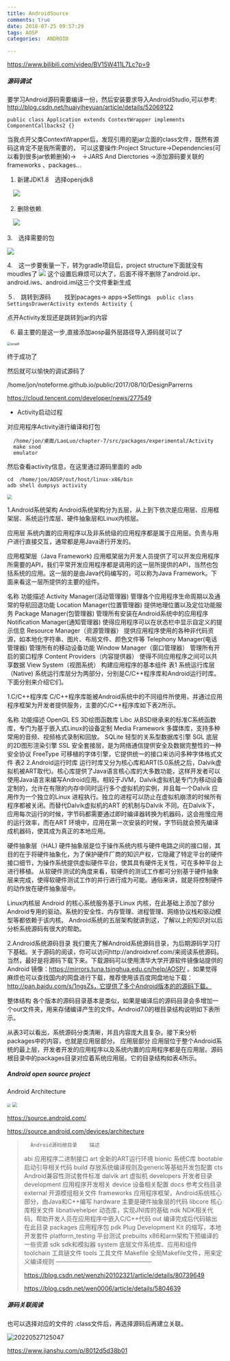 ```yaml
---
title: AndroidSource
comments: true
date: 2018-07-25 09:57:29
tags: AOSP
categories:  ANDROID

---
```


https://www.bilibili.com/video/BV15W411L7Lc?p=9

##### 源码调试

要学习Android源码需要编译一份，然后安装要求导入AndroidStudio,可以参考:
http://blog.csdn.net/huaiyiheyuan/article/details/52069122

```
public class Application extends ContextWrapper implements ComponentCallbacks2 {}
```
当我点开父类ContextWrapper后，发现引用的是jar立面的class文件，既然有源码这肯定不是我所需要的，
可以这要操作:Project Structure->Dependencies(可以看到很多jar依赖删掉)->　＋JARS And Dierctories ->添加源码要关联的frameworks 、packages...

1. 新建JDK1.8　选择openjdk8

　![](AndroidSource/DeepinScrot_aosp1.png)



2. 删除依赖

  　![](AndroidSource/DeepinScrot_aosp5.png)

  

3.　选择需要的包

![](AndroidSource/DeepinScrot_aosp.png)

4.　这一步要衡量一下，转为gradle项目后，project structure下面就没有moudles了
 ![](AndroidSource/DeepinScrot_aosp2.png)
    这个设置后麻烦可以大了，后面不得不删除了android.ipr、android.iws、android.iml这三个文件重新生成

５.　跳转到源码
　　找到pacages-> apps->Settings　`public class SettingsDrawerActivity extends Activity {`

  点开Activity发现还是跳转到jar的内容  



6. 最主要的是这一步,直接添加aosp最外层路径导入源码就可以了

<img src="AndroidSource/aosp6.png" alt="aosp6" style="zoom:50%;" />



  终于成功了



然后就可以愉快的调试源码了

/home/jon/noteforme.github.io/public/2017/08/10/DesignParrerns

https://cloud.tencent.com/developer/news/277549

* Activity启动过程

 对应用程序Activity进行编译和打包

      /home/jon/桌面/LaoLuo/chapter-7/src/packages/experimental/Activity
      make snod
      emulator

然后查看activity信息，在这里通过源码里面的 adb

    cd  /home/jon/AOSP/out/host/linux-x86/bin
    adb shell dumpsys activity



> 	



<img src="https://img-blog.csdn.net/20170123173332254?watermark/2/text/aHR0cDovL2Jsb2cuY3Nkbi5uZXQvaXRhY2hpODU=/font/5a6L5L2T/fontsize/400/fill/I0JBQkFCMA==/dissolve/70/gravity/SouthEast" style="zoom: 67%;" />



1.Android系统架构
Android系统架构分为五层，从上到下依次是应用层、应用框架层、系统运行库层、硬件抽象层和Linux内核层。

应用层
系统内置的应用程序以及非系统级的应用程序都是属于应用层。负责与用户进行直接交互，通常都是用Java进行开发的。

应用框架层（Java Framework)
应用框架层为开发人员提供了可以开发应用程序所需要的API，我们平常开发应用程序都是调用的这一层所提供的API，当然也包括系统的应用。这一层的是由Java代码编写的，可以称为Java Framework。下面来看这一层所提供的主要的组件。

名称	功能描述
Activity Manager(活动管理器)	管理各个应用程序生命周期以及通常的导航回退功能
Location Manager(位置管理器)	提供地理位置以及定位功能服务
Package Manager(包管理器)	管理所有安装在Android系统中的应用程序
Notification Manager(通知管理器)	使得应用程序可以在状态栏中显示自定义的提示信息
Resource Manager（资源管理器）	提供应用程序使用的各种非代码资源，如本地化字符串、图片、布局文件、颜色文件等
Telephony Manager(电话管理器)	管理所有的移动设备功能
Window Manager（窗口管理器）	管理所有开启的窗口程序
Content Providers（内容提供器）	使得不同应用程序之间可以共享数据
View System（视图系统）	构建应用程序的基本组件
表1
系统运行库层（Native)
系统运行库层分为两部分，分别是C/C++程序库和Android运行时库。下面分别来介绍它们。

1.C/C++程序库
C/C++程序库能被Android系统中的不同组件所使用，并通过应用程序框架为开发者提供服务，主要的C/C++程序库如下表2所示。

名称	功能描述
OpenGL ES	3D绘图函数库
Libc	从BSD继承来的标准C系统函数库，专门为基于嵌入式Linux的设备定制
Media Framework	多媒体库，支持多种常用的音频、视频格式录制和回放。
SQLite	轻型的关系型数据库引擎
SGL	底层的2D图形渲染引擎
SSL	安全套接层，是为网络通信提供安全及数据完整性的一种安全协议
FreeType	可移植的字体引擎，它提供统一的接口来访问多种字体格式文件
表2
2.Android运行时库
运行时库又分为核心库和ART(5.0系统之后，Dalvik虚拟机被ART取代)。核心库提供了Java语言核心库的大多数功能，这样开发者可以使用Java语言来编写Android应用。相较于JVM，Dalvik虚拟机是专门为移动设备定制的，允许在有限的内存中同时运行多个虚拟机的实例，并且每一个Dalvik 应用作为一个独立的Linux 进程执行。独立的进程可以防止在虚拟机崩溃的时候所有程序都被关闭。而替代Dalvik虚拟机的ART 的机制与Dalvik 不同。在Dalvik下，应用每次运行的时候，字节码都需要通过即时编译器转换为机器码，这会拖慢应用的运行效率，而在ART 环境中，应用在第一次安装的时候，字节码就会预先编译成机器码，使其成为真正的本地应用。

硬件抽象层（HAL)
硬件抽象层是位于操作系统内核与硬件电路之间的接口层，其目的在于将硬件抽象化，为了保护硬件厂商的知识产权，它隐藏了特定平台的硬件接口细节，为操作系统提供虚拟硬件平台，使其具有硬件无关性，可在多种平台上进行移植。 从软硬件测试的角度来看，软硬件的测试工作都可分别基于硬件抽象层来完成，使得软硬件测试工作的并行进行成为可能。通俗来讲，就是将控制硬件的动作放在硬件抽象层中。

Linux内核层
Android 的核心系统服务基于Linux 内核，在此基础上添加了部分Android专用的驱动。系统的安全性、内存管理、进程管理、网络协议栈和驱动模型等都依赖于该内核。
Android系统的五层架构就讲到这，了解以上的知识对以后分析系统源码有很大的帮助。

2.Android系统源码目录
我们要先了解Android系统源码目录，为后期源码学习打下基础。关于源码的阅读，你可以访问http://androidxref.com/来阅读系统源码。当然，最好是将源码下载下来。下载源码可以使用清华大学开源软件镜像站提供的Android 镜像：https://mirrors.tuna.tsinghua.edu.cn/help/AOSP/ 。如果觉得麻烦也可以查找国内的网盘进行下载，推荐使用该百度网盘地址下载：http://pan.baidu.com/s/1ngsZs，它提供了多个Android版本的的源码下载。

整体结构
各个版本的源码目录基本是类似，如果是编译后的源码目录会多增加一个out文件夹，用来存储编译产生的文件。Android7.0的根目录结构说明如下表所示。



从表3可以看出，系统源码分类清晰，并且内容庞大且复杂。接下来分析packages中的内容，也就是应用层部分。
应用层部分
应用层位于整个Android系统的最上层，开发者开发的应用程序以及系统内置的应用程序都是在应用层。源码根目录中的packages目录对应着系统应用层。它的目录结构如表4所示。





##### Android open source project	

##### 			

Android Architecture

<img src="AndroidSource/android_stack_720.png" style="zoom:50%;" />         <img src="AndroidSource/ape_fwk_all.png" style="zoom: 67%;" />

https://source.android.com/							

 https://source.android.com/devices/architecture

> 		Android源码根目录	描述
>					
> 	abi	应用程序二进制接口
> 	art	全新的ART运行环境
> 	bionic	系统C库
> 	bootable	启动引导相关代码
> 	build	存放系统编译规则及generic等基础开发包配置
> 	cts	Android兼容性测试套件标准
> 	dalvik art	虚拟机
> 	developers	开发者目录
> 	development	应用程序开发相关
> 	device	设备相关配置
> 	docs	参考文档目录
> 	external	开源模组相关文件
> 	frameworks	应用程序框架，Android系统核心部分，由Java和C++编写
> 	hardware	主要是硬件抽象层的代码
> 	libcore	核心库相关文件
> 	libnativehelper	动态库，实现JNI库的基础
> 	ndk	NDK相关代码，帮助开发人员在应用程序中嵌入C/C++代码
> 	out	编译完成后代码输出在此目录
> 	packages	应用程序包
> 	pdk	Plug Development Kit 的缩写，本地开发套件
> 	platform_testing	平台测试
> 	prebuilts	x86和arm架构下预编译的一些资源
> 	sdk	sdk和模拟器
> 	system	底层文件系统库、应用和组件
> 	toolchain	工具链文件
> 	tools	工具文件
> 	Makefile	全局Makefile文件，用来定义编译规则
> 	————————————————
>					
> 	https://blog.csdn.net/wenzhi20102321/article/details/80739649
>					
> 	https://blog.csdn.net/wen0006/article/details/5804639





##### 源码关联阅读

也可以选择对应的文件的 .class文件后，再选择源码后再建立关联。



![20220527125047](AndroidSource/20220527125047.jpg)



https://www.jianshu.com/p/8012d5d38b01
